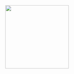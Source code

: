 <div id="header" align="center">
  <img src="https://media4.giphy.com/media/PgLLtnqHts1woXeKpy/giphy.gif?cid=790b7611f1504138faf695aa95d8ed3e7e2986416d126da2&rid=giphy.gif&ct=s" width="200"/>
</div>

<!--
**Eddevinc/Eddevinc** is a ✨ _special_ ✨ repository because its `README.md` (this file) appears on your GitHub profile.

Here are some ideas to get you started:

- 🔭 I’m currently working on ...
- 🌱 I’m currently learning ...
- 👯 I’m looking to collaborate on ...
- 🤔 I’m looking for help with ...
- 💬 Ask me about ...
- 📫 How to reach me: ...
- 😄 Pronouns: ...
- ⚡ Fun fact: ...
-->

